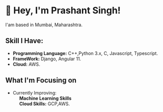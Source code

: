 # :wave: Hey, I'm Prashant Singh! 

I'am based in Mumbai, Maharashtra.

## Skill I Have:
- <strong>Programming Language:</strong> C++,Python 3.x, C, Javascript, Typescript.
- <strong>FrameWork:</strong> Django, Angular 11.
- <strong>Cloud:</strong> AWS.

## What I'm Focusing on

- Currently Improving:<br>
&nbsp;&nbsp;&nbsp;&nbsp; <strong>Machine Learning Skills</strong><br>
&nbsp;&nbsp;&nbsp;&nbsp; <strong>Cloud Skills:</strong> GCP,AWS. <br> 




<!---
sprashant433/sprashant433 is a ✨ special ✨ repository because its `README.md` (this file) appears on your GitHub profile.
You can click the Preview link to take a look at your changes.
--->
